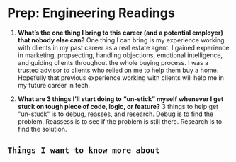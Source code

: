# Prep: Engineering Readings

1. **What’s the one thing I bring to this career (and a potential employer) that nobody else can?** One thing I can bring is my experience working with clients in my past career as a real estate agent. I gained experience in marketing, propsecting, handling objections, emotional intelligence, and guiding clients throughout the whole buying process. I was a trusted advisor to clients who relied on me to help them buy a home. Hopefully that previous experience working with clients will help me in my future career in tech.

2. **What are 3 things I’ll start doing to “un-stick” myself whenever I get stuck on tough piece of code, logic, or feature?** 3 things to help get "un-stuck" is to debug, reasses, and research. Debug is to find the problem. Reassess is to see if the problem is still there. Research is to find the solution.

## `Things I want to know more about`
